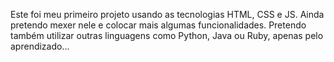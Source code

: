 Este foi meu primeiro projeto usando as tecnologias HTML, CSS e JS.
Ainda pretendo mexer nele e colocar mais algumas funcionalidades.
Pretendo também utilizar outras linguagens como Python, Java ou Ruby, apenas pelo aprendizado...
